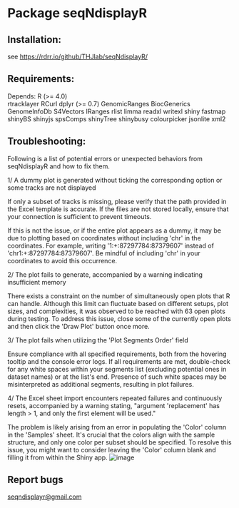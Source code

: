 # Package seqNdisplayR

## Installation:

see https://rdrr.io/github/THJlab/seqNdisplayR/

## Requirements:
Depends:
    R (>= 4.0)  
    rtracklayer
    RCurl
    dplyr (>= 0.7)
    GenomicRanges
    BiocGenerics 
    GenomeInfoDb 
    S4Vectors
    IRanges
    rlist
    limma
    readxl
    writexl
    shiny
    fastmap
    shinyBS
    shinyjs
    spsComps
    shinyTree
    shinybusy
    colourpicker
    jsonlite
    xml2

## Troubleshooting:

Following is a list of potential errors or unexpected behaviors from seqNdisplayR and how to fix them.

1/ A dummy plot is generated without ticking the corresponding option or some tracks are not displayed

If only a subset of tracks is missing, please verify that the path provided in the Excel template is accurate. If the files are not stored locally, ensure that your connection is sufficient to prevent timeouts.

If this is not the issue, or if the entire plot appears as a dummy, it may be due to plotting based on coordinates without including 'chr' in the coordinates. For example, writing '1:+:87297784:87379607' instead of 'chr1:+:87297784:87379607'. Be mindful of including 'chr' in your coordinates to avoid this occurrence.

2/ The plot fails to generate, accompanied by a warning indicating insufficient memory

There exists a constraint on the number of simultaneously open plots that R can handle. Although this limit can fluctuate based on different setups, plot sizes, and complexities, it was observed to be reached with 63 open plots during testing.
To address this issue, close some of the currently open plots and then click the 'Draw Plot' button once more.

3/ The plot fails when utilizing the 'Plot Segments Order' field

Ensure compliance with all specified requirements, both from the hovering tooltip and the console error logs.
If all requirements are met, double-check for any white spaces within your segments list (excluding potential ones in dataset names) or at the list's end. Presence of such white spaces may be misinterpreted as additional segments, resulting in plot failures.

4/ The Excel sheet import encounters repeated failures and continuously resets, accompanied by a warning stating, "argument 'replacement' has length > 1, and only the first element will be used."

The problem is likely arising from an error in populating the 'Color' column in the 'Samples' sheet. It's crucial that the colors align with the sample structure, and only one color per subset should be specified. To resolve this issue, you might want to consider leaving the 'Color' column blank and filling it from within the Shiny app.
![image](https://github.com/THJlab/seqNdisplayR/assets/95024722/6277d188-c582-4a4d-b3bd-9a84ba55074e)

## Report bugs
seqndisplayr@gmail.com

